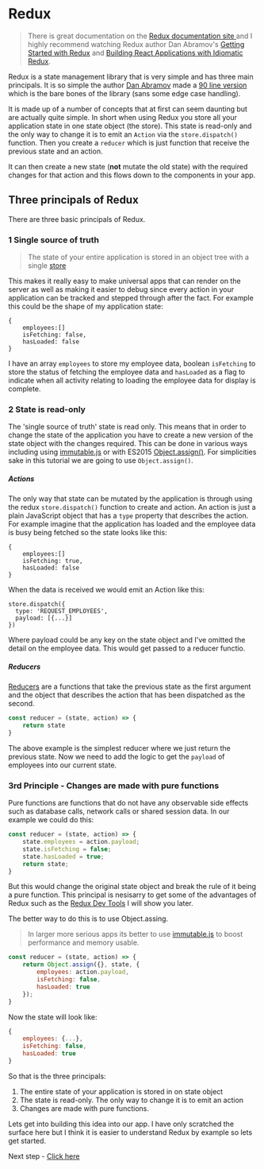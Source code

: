 # Redux

> There is great documentation on the [Redux documentation site ](http://redux.js.org/docs/introduction/index.html)and 
> I highly recommend watching Redux author Dan Abramov's [Getting Started with Redux](https://egghead.io/courses/getting-started-with-redux) 
> and [Building React Applications with Idiomatic Redux](https://egghead.io/courses/building-react-applications-with-idiomatic-redux).

Redux is a state management library that is very simple and has three main principals. It is so simple the author
[Dan Abramov]() made a [90 line version](https://gist.github.com/gaearon/ffd88b0e4f00b22c3159) which is the bare
bones of the library (sans some edge case handling).

It is made up of a number of concepts that at first can seem daunting but are actually quite simple. In short
when using Redux you store all your application state in one state object (the store). This state is read-only
and the only way to change it is to emit an `Action` via the `store.dispatch()` function. Then you create a `reducer` which
is just function that receive the previous state and an action. 

It can then create a new state (**not** mutate the old state) with the required changes for that action and this flows
down to the components in your app.

## Three principals of Redux

There are three basic principals of Redux.

### 1 Single source of truth

> The state of your entire application is stored in an object tree with a single [store](http://redux.js.org/docs/Glossary.html#store)

This makes it really easy to make universal apps that can render on the server as well as making it easier to debug
since every action in your application can be tracked and stepped through after the fact. For example this could be
the shape of my application state:

```
{
    employees:[]
    isFetching: false,
    hasLoaded: false
}
```

I have an array `employees` to store my employee data, boolean `isFetching` to store the status of fetching the employee
data and `hasLoaded` as a flag to indicate when all activity relating to loading the employee data for display is complete.

### 2 State is read-only

The 'single source of truth' state is read only. This means that in order to change the state of the application
you have to create a new version of the state object with the changes required. This can be done in various ways
including using [immutable.js](https://facebook.github.io/immutable-js/) or with 
ES2015 [Object.assign()](https://developer.mozilla.org/en/docs/Web/JavaScript/Reference/Global_Objects/Object/assign). 
For simplicities sake in this tutorial we are going to use `Object.assign()`. 

##### Actions

The only way that state can be mutated by the application is through using the redux `store.dispatch()` function to 
create and action. An action is just a plain JavaScript object that has a `type` property that describes the action. For
example imagine that the application has loaded and the employee data is busy being fetched so the state looks like this:

```
{
    employees:[]
    isFetching: true,
    hasLoaded: false
}
```

When the data is received we would emit an Action like this:

```
store.dispatch({
  type: 'REQUEST_EMPLOYEES',
  payload: [{...}]
})
```

Where payload could be any key on the state object and I've omitted the detail on the employee data.
This would get passed to a reducer functio.

##### Reducers

[Reducers](http://redux.js.org/docs/Glossary.html#reducer) are a functions that take the previous state as the first argument 
and the object that describes the action that has been dispatched as the second.

``` javascript
const reducer = (state, action) => {
    return state
}
```

The above example is the simplest reducer where we just return the previous state. Now we need to add the logic to 
get the `payload` of employees into our current state.

### 3rd Principle -  Changes are made with pure functions

Pure functions are functions that do not have any observable side effects such as database calls, network calls or
shared session data. In our example we could do this:

``` javascript
const reducer = (state, action) => {
    state.employees = action.payload;
    state.isFetching = false;
    state.hasLoaded = true;
    return state;
}
```

But this would change the original state object and break the rule of it being a pure function. This principal is nesisarry
to get some of the advantages of Redux such as the [Redux Dev Tools]() I will show you later.

The better way to do this is to use Object.assing. 

> In larger more serious apps its better to use [immutable.js](https://facebook.github.io/immutable-js/) to boost performance and memory usable.

``` javascript
const reducer = (state, action) => {
    return Object.assign({}, state, {
        employees: action.payload,
        isFetching: false,
        hasLoaded: true
    });
}
```

Now the state will look like:

``` javascript
{
    employees: {...},
    isFetching: false,
    hasLoaded: true
}
```

So that is the three principals:

1. The entire state of your application is stored in on state object
2. The state is read-only. The only way to change it is to emit an action
3. Changes are made with pure functions.

Lets get into building this idea into our app. I have only scratched the surface here but I think it is easier
to understand Redux by example so lets get started.

Next step - [Click here]()